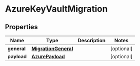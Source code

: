 

# AzureKeyVaultMigration


## Properties

| Name | Type | Description | Notes |
|------------ | ------------- | ------------- | -------------|
|**general** | [**MigrationGeneral**](MigrationGeneral.md) |  |  [optional] |
|**payload** | [**AzurePayload**](AzurePayload.md) |  |  [optional] |



